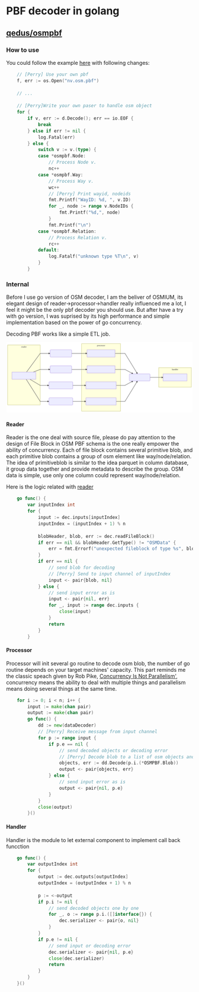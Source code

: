 # PBF decoder in golang

## [qedus/osmpbf](https://github.com/qedus/osmpbf)

### How to use
You could follow the example [here](https://github.com/qedus/osmpbf/blob/f9408716cb01c9a60d2929bf510d9b9b4d893f58/example_test.go#L1) with following changes:
```go
    // [Perry] Use your own pbf
    f, err := os.Open("nv.osm.pbf")

    // ...

    // [Perry]Write your own paser to handle osm object
    for {
		if v, err := d.Decode(); err == io.EOF {
			break
		} else if err != nil {
			log.Fatal(err)
		} else {
			switch v := v.(type) {
			case *osmpbf.Node:
				// Process Node v.
				nc++
			case *osmpbf.Way:
				// Process Way v.
                wc++
                // [Perry] Print wayid, nodeids
				fmt.Printf("WayID: %d, ", v.ID)
				for _, node := range v.NodeIDs {
					fmt.Printf("%d,", node)
				}
				fmt.Printf("\n")
			case *osmpbf.Relation:
				// Process Relation v.
				rc++
			default:
				log.Fatalf("unknown type %T\n", v)
			}
		}

```

### Internal
Before I use go version of OSM decoder, I am the beliver of OSMIUM, its elegant design of reader->processor->handler really influenced me a lot, I feel it might be the only pbf decoder you should use.  But after have a try with go version, I was suprised by its high performance and simple implementation based on the power of go concurrency.  

Decoding PBF works like a simple ETL job.  

<img src="../resource/pictures/mermaid-diagram-20190620112019.svg" alt="mermaid-diagram-20190620112019.svg" width="600"/>

#### Reader
Reader is the one deal with source file, please do pay attention to the design of File Block in OSM PBF schema is the one really empower the ability of concurrency.  Each of file block contains several primitive blob, and each primitive blob contains a group of osm element like way/node/relation.  The idea of primitiveblob is similar to the idea parquet in column database, it group data together and provide metadata to describe the group.  OSM data is simple, use only one column could represent way/node/relation.  

Here is the logic related with [reader](https://github.com/qedus/osmpbf/blob/f9408716cb01c9a60d2929bf510d9b9b4d893f58/decode.go#L179)
```go
	go func() {
		var inputIndex int
		for {
			input := dec.inputs[inputIndex]
			inputIndex = (inputIndex + 1) % n

			blobHeader, blob, err := dec.readFileBlock()
			if err == nil && blobHeader.GetType() != "OSMData" {
				err = fmt.Errorf("unexpected fileblock of type %s", blobHeader.GetType())
			}
			if err == nil {
                // send blob for decoding
                // [Perry] Send to input channel of inputIndex
				input <- pair{blob, nil}
			} else {
				// send input error as is
				input <- pair{nil, err}
				for _, input := range dec.inputs {
					close(input)
				}
				return
			}
		}
```

#### Processor
Processor will init several go routine to decode osm blob, the number of go routine depends on your target machines' capacity.  This part reminds me the classic speach given by Rob Pike, [Concurrency Is Not Parallelism'](https://www.youtube.com/watch?v=cN_DpYBzKso), concurrency means the ability to deal with multiple things and parallelism means doing several things at the same time.  

```go
	for i := 0; i < n; i++ {
		input := make(chan pair)
		output := make(chan pair)
		go func() {
            dd := new(dataDecoder)
            // [Perry] Receive message from input channel
			for p := range input {
				if p.e == nil {
                    // send decoded objects or decoding error
                    // [Perry] Decode blob to a list of osm objects and send to output channel
					objects, err := dd.Decode(p.i.(*OSMPBF.Blob))
					output <- pair{objects, err}
				} else {
					// send input error as is
					output <- pair{nil, p.e}
				}
			}
			close(output)
		}()

```

#### Handler
Handler is the module to let external component to implement call back funcction

```go
	go func() {
		var outputIndex int
		for {
			output := dec.outputs[outputIndex]
			outputIndex = (outputIndex + 1) % n

			p := <-output
			if p.i != nil {
				// send decoded objects one by one
				for _, o := range p.i.([]interface{}) {
					dec.serializer <- pair{o, nil}
				}
			}
			if p.e != nil {
				// send input or decoding error
				dec.serializer <- pair{nil, p.e}
				close(dec.serializer)
				return
			}
		}
	}()

```



